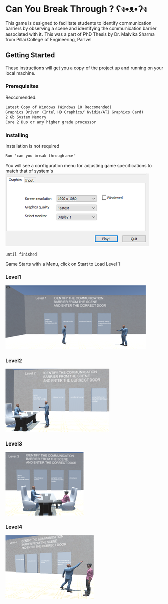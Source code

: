 # Can You Break Through ? ʕง•ᴥ•ʔง

This game is designed to facilitate students to identify communication barriers by observing
a scene and identifying the communication barrier associated with it.
This was a part of PhD Thesis by Dr. Malvika Sharma from Pillai College of Engineering, Panvel

## Getting Started
 
These instructions will get you a copy of the project up and running on your local machine.

### Prerequisites

Reccomended:
```
Latest Copy of Windows (Windows 10 Reccomended)
Graphics Driver (Intel HD Graphics/ Nvidia/ATI Graphics Card)
2 Gb System Memory
Core 2 Duo or any higher grade processor
```

### Installing

Installation is not required


```
Run 'can you break through.exe'
```
You will see a configuration menu for adjusting game specifications to match that of system's
![](img/config.PNG)

```
until finished
```
Game Starts with a Menu, click on Start to Load Level 1

### Level1
<img src="img/l1.PNG" height="200">

### Level2
<img src="img/l2.PNG" height="200">

### Level3
<img src="img/l3.PNG" height="200">

### Level4
<img src="img/l4.PNG" height="200">


